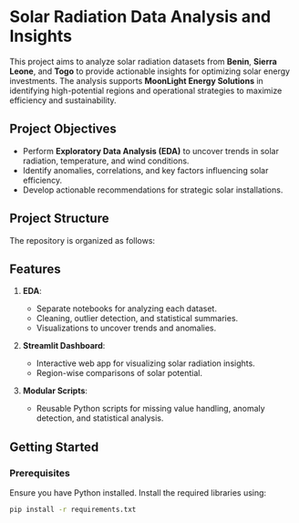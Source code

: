 # Solar Radiation Data Analysis and Insights

This project aims to analyze solar radiation datasets from **Benin**, **Sierra Leone**, and **Togo** to provide actionable insights for optimizing solar energy investments. The analysis supports **MoonLight Energy Solutions** in identifying high-potential regions and operational strategies to maximize efficiency and sustainability.

## Project Objectives

- Perform **Exploratory Data Analysis (EDA)** to uncover trends in solar radiation, temperature, and wind conditions.
- Identify anomalies, correlations, and key factors influencing solar efficiency.
- Develop actionable recommendations for strategic solar installations.

## Project Structure

The repository is organized as follows:


## Features

1. **EDA**:
   - Separate notebooks for analyzing each dataset.
   - Cleaning, outlier detection, and statistical summaries.
   - Visualizations to uncover trends and anomalies.

2. **Streamlit Dashboard**:
   - Interactive web app for visualizing solar radiation insights.
   - Region-wise comparisons of solar potential.

3. **Modular Scripts**:
   - Reusable Python scripts for missing value handling, anomaly detection, and statistical analysis.

## Getting Started

### Prerequisites
Ensure you have Python installed. Install the required libraries using:
```bash
pip install -r requirements.txt

